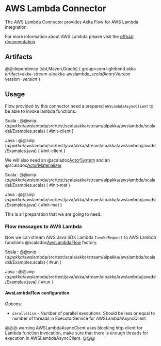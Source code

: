 # AWS Lambda Connector
The AWS Lambda Connector provides Akka Flow for AWS Lambda integration.

For more information about AWS Lambda please visit the [official documentation](https://aws.amazon.com/documentation/lambda/).

## Artifacts

@@dependency [sbt,Maven,Gradle] {
  group=com.lightbend.akka
  artifact=akka-stream-alpakka-awslambda_$scalaBinaryVersion$
  version=$version$
}

## Usage

Flow provided by this connector need a prepared `AWSLambdaAsyncClient` to be able to invoke lambda functions.

Scala
: @@snip ($alpakka$/awslambda/src/test/scala/akka/stream/alpakka/awslambda/scaladsl/Examples.scala) { #init-client }

Java
: @@snip ($alpakka$/awslambda/src/test/java/akka/stream/alpakka/awslambda/javadsl/Examples.java) { #init-client }

We will also need an @scaladoc[ActorSystem](akka.actor.ActorSystem) and an @scaladoc[ActorMaterializer](akka.stream.ActorMaterializer).

Scala
: @@snip ($alpakka$/awslambda/src/test/scala/akka/stream/alpakka/awslambda/scaladsl/Examples.scala) { #init-mat }

Java
: @@snip ($alpakka$/awslambda/src/test/java/akka/stream/alpakka/awslambda/javadsl/Examples.java) { #init-mat }

This is all preparation that we are going to need.

### Flow messages to AWS Lambda

Now we can stream AWS Java SDK Lambda `InvokeRequest` to AWS Lambda functions
@scaladoc[AwsLambdaFlow](akka.stream.alpakka.awslambda.scaladsl.AwsLambdaFlow$) factory.

Scala
: @@snip ($alpakka$/awslambda/src/test/scala/akka/stream/alpakka/awslambda/scaladsl/Examples.scala) { #run }

Java
: @@snip ($alpakka$/awslambda/src/test/java/akka/stream/alpakka/awslambda/javadsl/Examples.java) { #run }

#### AwsLambdaFlow configuration

Options:

 - `parallelism` - Number of parallel executions. Should be less or equal to number of threads in ExecutorService for AWSLambdaAsyncClient

@@@ warning
AWSLambdaAsyncClient uses blocking http client for Lambda function invocation, make sure that there is enough threads for execution in AWSLambdaAsyncClient.
@@@
